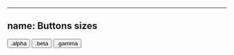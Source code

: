 
---
name: Buttons sizes
---
<button type="button" class="btn btn--primary btn--alpha">.alpha</button>
<button type="button" class="btn btn--primary btn--beta">.beta</button>
<button type="button" class="btn btn--primary btn--gamma">.gamma</button>